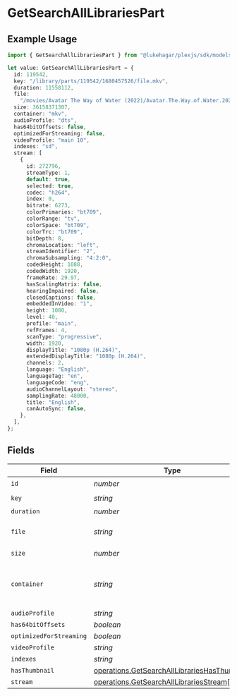 # GetSearchAllLibrariesPart

## Example Usage

```typescript
import { GetSearchAllLibrariesPart } from "@lukehagar/plexjs/sdk/models/operations";

let value: GetSearchAllLibrariesPart = {
  id: 119542,
  key: "/library/parts/119542/1680457526/file.mkv",
  duration: 11558112,
  file:
    "/movies/Avatar The Way of Water (2022)/Avatar.The.Way.of.Water.2022.2160p.WEB-DL.DDP5.1.Atmos.DV.HDR10.HEVC-CMRG.mkv",
  size: 36158371307,
  container: "mkv",
  audioProfile: "dts",
  has64bitOffsets: false,
  optimizedForStreaming: false,
  videoProfile: "main 10",
  indexes: "sd",
  stream: [
    {
      id: 272796,
      streamType: 1,
      default: true,
      selected: true,
      codec: "h264",
      index: 0,
      bitrate: 6273,
      colorPrimaries: "bt709",
      colorRange: "tv",
      colorSpace: "bt709",
      colorTrc: "bt709",
      bitDepth: 8,
      chromaLocation: "left",
      streamIdentifier: "2",
      chromaSubsampling: "4:2:0",
      codedHeight: 1088,
      codedWidth: 1920,
      frameRate: 29.97,
      hasScalingMatrix: false,
      hearingImpaired: false,
      closedCaptions: false,
      embeddedInVideo: "1",
      height: 1080,
      level: 40,
      profile: "main",
      refFrames: 4,
      scanType: "progressive",
      width: 1920,
      displayTitle: "1080p (H.264)",
      extendedDisplayTitle: "1080p (H.264)",
      channels: 2,
      language: "English",
      languageTag: "en",
      languageCode: "eng",
      audioChannelLayout: "stereo",
      samplingRate: 48000,
      title: "English",
      canAutoSync: false,
    },
  ],
};
```

## Fields

| Field                                                                                                                | Type                                                                                                                 | Required                                                                                                             | Description                                                                                                          | Example                                                                                                              |
| -------------------------------------------------------------------------------------------------------------------- | -------------------------------------------------------------------------------------------------------------------- | -------------------------------------------------------------------------------------------------------------------- | -------------------------------------------------------------------------------------------------------------------- | -------------------------------------------------------------------------------------------------------------------- |
| `id`                                                                                                                 | *number*                                                                                                             | :heavy_check_mark:                                                                                                   | N/A                                                                                                                  | 119542                                                                                                               |
| `key`                                                                                                                | *string*                                                                                                             | :heavy_check_mark:                                                                                                   | N/A                                                                                                                  | /library/parts/119542/1680457526/file.mkv                                                                            |
| `duration`                                                                                                           | *number*                                                                                                             | :heavy_minus_sign:                                                                                                   | N/A                                                                                                                  | 11558112                                                                                                             |
| `file`                                                                                                               | *string*                                                                                                             | :heavy_check_mark:                                                                                                   | N/A                                                                                                                  | /movies/Avatar The Way of Water (2022)/Avatar.The.Way.of.Water.2022.2160p.WEB-DL.DDP5.1.Atmos.DV.HDR10.HEVC-CMRG.mkv |
| `size`                                                                                                               | *number*                                                                                                             | :heavy_check_mark:                                                                                                   | N/A                                                                                                                  | 36158371307                                                                                                          |
| `container`                                                                                                          | *string*                                                                                                             | :heavy_check_mark:                                                                                                   | The container format of the media file.<br/>                                                                         | mkv                                                                                                                  |
| `audioProfile`                                                                                                       | *string*                                                                                                             | :heavy_minus_sign:                                                                                                   | N/A                                                                                                                  | dts                                                                                                                  |
| `has64bitOffsets`                                                                                                    | *boolean*                                                                                                            | :heavy_minus_sign:                                                                                                   | N/A                                                                                                                  | false                                                                                                                |
| `optimizedForStreaming`                                                                                              | *boolean*                                                                                                            | :heavy_minus_sign:                                                                                                   | N/A                                                                                                                  | false                                                                                                                |
| `videoProfile`                                                                                                       | *string*                                                                                                             | :heavy_minus_sign:                                                                                                   | N/A                                                                                                                  | main 10                                                                                                              |
| `indexes`                                                                                                            | *string*                                                                                                             | :heavy_minus_sign:                                                                                                   | N/A                                                                                                                  | sd                                                                                                                   |
| `hasThumbnail`                                                                                                       | [operations.GetSearchAllLibrariesHasThumbnail](../../../sdk/models/operations/getsearchalllibrarieshasthumbnail.md)  | :heavy_minus_sign:                                                                                                   | N/A                                                                                                                  | 1                                                                                                                    |
| `stream`                                                                                                             | [operations.GetSearchAllLibrariesStream](../../../sdk/models/operations/getsearchalllibrariesstream.md)[]            | :heavy_minus_sign:                                                                                                   | N/A                                                                                                                  |                                                                                                                      |